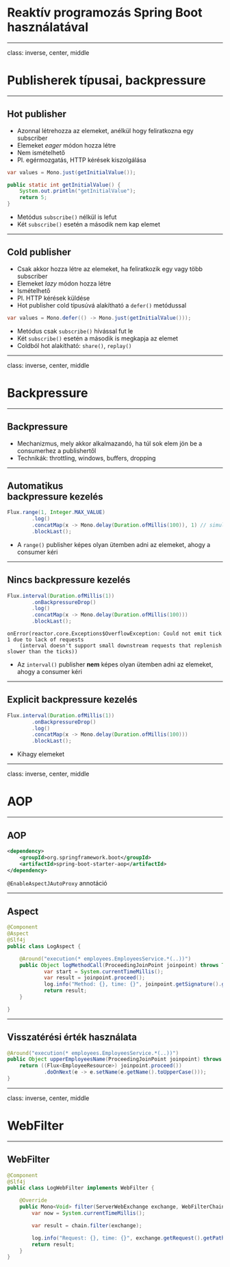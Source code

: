 # Reaktív programozás Spring Boot használatával

---

class: inverse, center, middle

# Publisherek típusai, backpressure

---

## Hot publisher

* Azonnal létrehozza az elemeket, anélkül hogy feliratkozna egy subscriber
* Elemeket _eager_ módon hozza létre
* Nem ismételhető
* Pl. egérmozgatás, HTTP kérések kiszolgálása

```java
var values = Mono.just(getInitialValue());

public static int getInitialValue() {
    System.out.println("getInitialValue");
    return 5;
}
```

* Metódus `subscribe()` nélkül is lefut
* Két `subscribe()` esetén a második nem kap elemet

---

## Cold publisher

* Csak akkor hozza létre az elemeket, ha feliratkozik egy vagy több subscriber
* Elemeket _lazy_ módon hozza létre
* Ismételhető
* Pl. HTTP kérések küldése
* Hot publisher cold típusúvá alakítható a `defer()` metódussal

```java
var values = Mono.defer(() -> Mono.just(getInitialValue()));
```

* Metódus csak `subscribe()` hívással fut le
* Két `subscribe()` esetén a második is megkapja az elemet
* Coldból hot alakítható: `share()`, `replay()`

---

class: inverse, center, middle

# Backpressure

---

## Backpressure

* Mechanizmus, mely akkor alkalmazandó, ha túl sok elem jön be a consumerhez a publishertől
* Technikák: throttling, windows, buffers, dropping

---

## Automatikus <br /> backpressure kezelés

```java
Flux.range(1, Integer.MAX_VALUE)
        .log()
        .concatMap(x -> Mono.delay(Duration.ofMillis(100)), 1) // simulate that processing takes time
        .blockLast();
```

* A `range()` publisher képes olyan ütemben adni az elemeket, ahogy a consumer kéri

---

## Nincs backpressure kezelés

```java
Flux.interval(Duration.ofMillis(1))
        .onBackpressureDrop()
        .log()
        .concatMap(x -> Mono.delay(Duration.ofMillis(100)))
        .blockLast();
```

```plain
onError(reactor.core.Exceptions$OverflowException: Could not emit tick 1 due to lack of requests 
    (interval doesn't support small downstream requests that replenish slower than the ticks))
```

* Az `interval()` publisher __nem__ képes olyan ütemben adni az elemeket, ahogy a consumer kéri

---

## Explicit backpressure kezelés

```java
Flux.interval(Duration.ofMillis(1))
        .onBackpressureDrop()
        .log()
        .concatMap(x -> Mono.delay(Duration.ofMillis(100)))
        .blockLast();
```

* Kihagy elemeket

---


class: inverse, center, middle

# AOP

---

## AOP

```xml
<dependency>
    <groupId>org.springframework.boot</groupId>
    <artifactId>spring-boot-starter-aop</artifactId>
</dependency>
```

`@EnableAspectJAutoProxy` annotáció

---

## Aspect

```java
@Component
@Aspect
@Slf4j
public class LogAspect {

    @Around("execution(* employees.EmployeesService.*(..))")
    public Object logMethodCall(ProceedingJoinPoint joinpoint) throws Throwable {
            var start = System.currentTimeMillis();
            var result = joinpoint.proceed();
            log.info("Method: {}, time: {}", joinpoint.getSignature().getName(), System.currentTimeMillis() - start);
            return result;
    }

}
```

---

## Visszatérési érték használata

```java
@Around("execution(* employees.EmployeesService.*(..))")
public Object upperEmployeesName(ProceedingJoinPoint joinpoint) throws Throwable {
    return ((Flux<EmployeeResource>) joinpoint.proceed())
            .doOnNext(e -> e.setName(e.getName().toUpperCase()));
}
```

---

class: inverse, center, middle

# WebFilter

---

## WebFilter

```java
@Component
@Slf4j
public class LogWebFilter implements WebFilter {

    @Override
    public Mono<Void> filter(ServerWebExchange exchange, WebFilterChain chain) {
        var now = System.currentTimeMillis();

        var result = chain.filter(exchange);

        log.info("Request: {}, time: {}", exchange.getRequest().getPath(), System.currentTimeMillis() - now);
        return result;
    }
}
```
